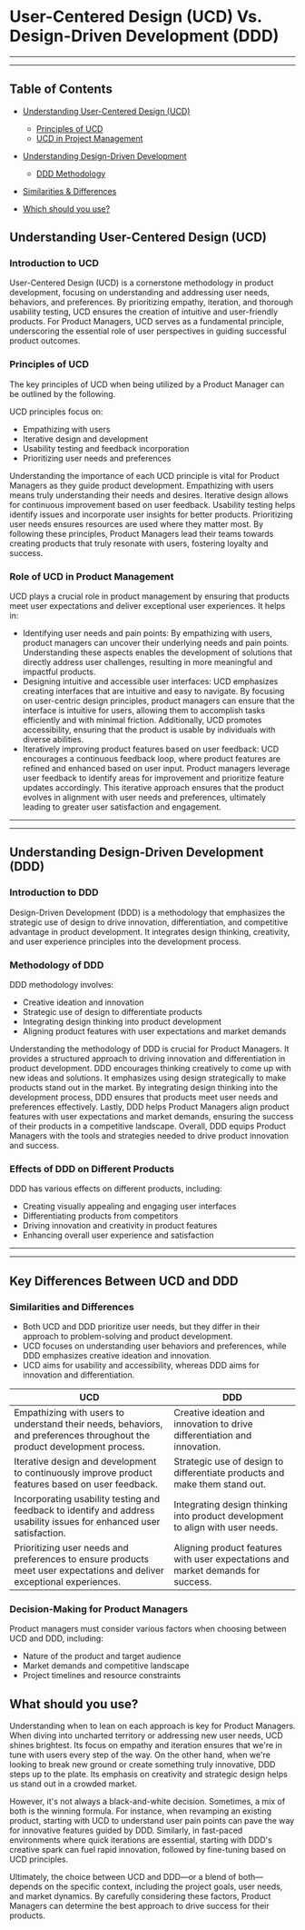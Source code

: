 # User-Centered Design (UCD) Vs. Design-Driven Development (DDD)
------

------
## Table of Contents
- [Understanding User-Centered Design (UCD)](#UCD)
  - [Principles of UCD](#princUCD)
  - [UCD in Project Management](#pmUCD)
- [Understanding Design-Driven Development](#DDD)
  - [DDD Methodology](#methDDD)
 
- [Similarities & Differences](#vs)
 
- [Which should you use?](#summary)

## Understanding User-Centered Design (UCD)
<a name="UCD"></a>
### Introduction to UCD
User-Centered Design (UCD) is a cornerstone methodology in product development, focusing on understanding and addressing user needs, behaviors, and preferences. By prioritizing empathy, iteration, and thorough usability testing, UCD ensures the creation of intuitive and user-friendly products. For Product Managers, UCD serves as a fundamental principle, underscoring the essential role of user perspectives in guiding successful product outcomes.


<a name="princUCD"></a>
### Principles of UCD
The key principles of UCD when being utilized by a Product Manager can be outlined by the following.

UCD principles focus on:
- Empathizing with users
- Iterative design and development
- Usability testing and feedback incorporation
- Prioritizing user needs and preferences

Understanding the importance of each UCD principle is vital for Product Managers as they guide product development. Empathizing with users means truly understanding their needs and desires. Iterative design allows for continuous improvement based on user feedback. Usability testing helps identify issues and incorporate user insights for better products. Prioritizing user needs ensures resources are used where they matter most. By following these principles, Product Managers lead their teams towards creating products that truly resonate with users, fostering loyalty and success.


<a name="pmUCD"></a>
### Role of UCD in Product Management
UCD plays a crucial role in product management by ensuring that products meet user expectations and deliver exceptional user experiences. It helps in:

- Identifying user needs and pain points: By empathizing with users, product managers can uncover their underlying needs and pain points. Understanding these aspects enables the development of solutions that directly address user challenges, resulting in more meaningful and impactful products.
- Designing intuitive and accessible user interfaces: UCD emphasizes creating interfaces that are intuitive and easy to navigate. By focusing on user-centric design principles, product managers can ensure that the interface is intuitive for users, allowing them to accomplish tasks efficiently and with minimal friction. Additionally, UCD promotes accessibility, ensuring that the product is usable by individuals with diverse abilities.
- Iteratively improving product features based on user feedback: UCD encourages a continuous feedback loop, where product features are refined and enhanced based on user input. Product managers leverage user feedback to identify areas for improvement and prioritize feature updates accordingly. This iterative approach ensures that the product evolves in alignment with user needs and preferences, ultimately leading to greater user satisfaction and engagement.


------

------
<a name="DDD"></a>
## Understanding Design-Driven Development (DDD)

### Introduction to DDD
Design-Driven Development (DDD) is a methodology that emphasizes the strategic use of design to drive innovation, differentiation, and competitive advantage in product development. It integrates design thinking, creativity, and user experience principles into the development process.

<a name="methDDD"></a>
### Methodology of DDD
DDD methodology involves:
- Creative ideation and innovation
- Strategic use of design to differentiate products
- Integrating design thinking into product development
- Aligning product features with user expectations and market demands

Understanding the methodology of DDD is crucial for Product Managers. It provides a structured approach to driving innovation and differentiation in product development. DDD encourages thinking creatively to come up with new ideas and solutions. It emphasizes using design strategically to make products stand out in the market. By integrating design thinking into the development process, DDD ensures that products meet user needs and preferences effectively. Lastly, DDD helps Product Managers align product features with user expectations and market demands, ensuring the success of their products in a competitive landscape. Overall, DDD equips Product Managers with the tools and strategies needed to drive product innovation and success.

### Effects of DDD on Different Products
DDD has various effects on different products, including:
- Creating visually appealing and engaging user interfaces
- Differentiating products from competitors
- Driving innovation and creativity in product features
- Enhancing overall user experience and satisfaction


------

------
<a name="vs"></a>
## Key Differences Between UCD and DDD

### Similarities and Differences
- Both UCD and DDD prioritize user needs, but they differ in their approach to problem-solving and product development.
- UCD focuses on understanding user behaviors and preferences, while DDD emphasizes creative ideation and innovation.
- UCD aims for usability and accessibility, whereas DDD aims for innovation and differentiation.

| UCD | DDD |
|-----------------|---------------|
| Empathizing with users to understand their needs, behaviors, and preferences throughout the product development process. | Creative ideation and innovation to drive differentiation and innovation.|
| Iterative design and development to continuously improve product features based on user feedback. | Strategic use of design to differentiate products and make them stand out. |
| Incorporating usability testing and feedback to identify and address usability issues for enhanced user satisfaction. | Integrating design thinking into product development to align with user needs. |
| Prioritizing user needs and preferences to ensure products meet user expectations and deliver exceptional experiences. | Aligning product features with user expectations and market demands for success. |


### Decision-Making for Product Managers
Product managers must consider various factors when choosing between UCD and DDD, including:
- Nature of the product and target audience
- Market demands and competitive landscape
- Project timelines and resource constraints


<a name="summary"></a>
## What should you use?
Understanding when to lean on each approach is key for Product Managers. When diving into uncharted territory or addressing new user needs, UCD shines brightest. Its focus on empathy and iteration ensures that we're in tune with users every step of the way. On the other hand, when we're looking to break new ground or create something truly innovative, DDD steps up to the plate. Its emphasis on creativity and strategic design helps us stand out in a crowded market.

However, it's not always a black-and-white decision. Sometimes, a mix of both is the winning formula. For instance, when revamping an existing product, starting with UCD to understand user pain points can pave the way for innovative features guided by DDD. Similarly, in fast-paced environments where quick iterations are essential, starting with DDD's creative spark can fuel rapid innovation, followed by fine-tuning based on UCD principles.

Ultimately, the choice between UCD and DDD—or a blend of both—depends on the specific context, including the project goals, user needs, and market dynamics. By carefully considering these factors, Product Managers can determine the best approach to drive success for their products.



